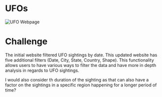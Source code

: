 # UFOs
<img src="./static/images/nasa.png" alt="UFO Webpage">

# Challenge

The initial website filtered UFO sightings by date. This updated website has five additional filters (Date, City, State, Country, Shape). This functionality allows users to have various ways  to filter the data and have more in depth analysis in regards to UFO sightings.

I would also consider th duration of the sighting as that can also have a factor on the sightings in a specific region happening for a longer period of time? 
